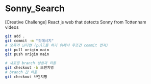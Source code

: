 # Sonny_Search
[Creative Challenge] React js web that detects Sonny from Tottenham videos

``` bash
git add .
git commit -m "깃메시지"
# 오류가 난다면 (pull를 하기 위해서 무조건 commit 먼저)
git pull origin main
git push origin main
```

``` bash
# 새로운 branch 생성과 이동
git checkout -b 브랜치명
# branch 간 이동
git checkout 브랜치명
```